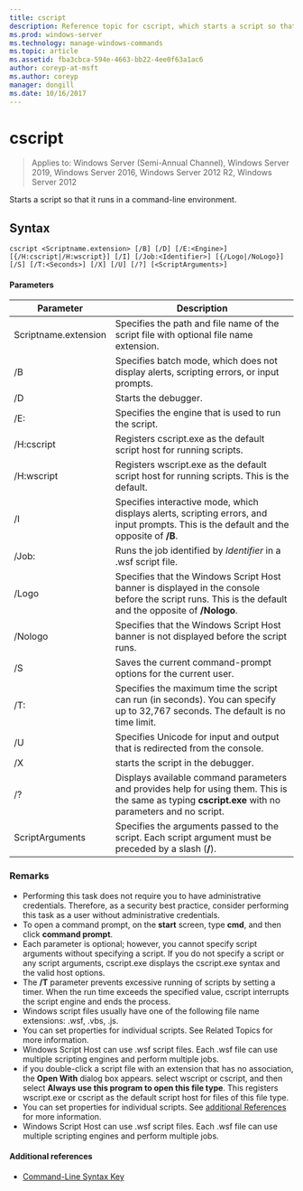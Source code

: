 ```yaml
---
title: cscript
description: Reference topic for cscript, which starts a script so that it runs in a command-line environment.
ms.prod: windows-server
ms.technology: manage-windows-commands
ms.topic: article
ms.assetid: fba3cbca-594e-4663-bb22-4ee0f63a1ac6
author: coreyp-at-msft
ms.author: coreyp
manager: dongill
ms.date: 10/16/2017
---
```

# cscript

> Applies to: Windows Server (Semi-Annual Channel), Windows Server 2019, Windows Server 2016, Windows Server 2012 R2, Windows Server 2012

Starts a script so that it runs in a command-line environment.

## Syntax
```
cscript <Scriptname.extension> [/B] [/D] [/E:<Engine>] [{/H:cscript|/H:wscript}] [/I] [/Job:<Identifier>] [{/Logo|/NoLogo}] [/S] [/T:<Seconds>] [/X] [/U] [/?] [<ScriptArguments>]
```
#### Parameters

|      Parameter       |                                                                      Description                                                                       |
|----------------------|--------------------------------------------------------------------------------------------------------------------------------------------------------|
| Scriptname.extension |                                 Specifies the path and file name of the script file with optional file name extension.                                 |
|          /B          |                                Specifies batch mode, which does not display alerts, scripting errors, or input prompts.                                |
|          /D          |                                                                  Starts the debugger.                                                                  |
|     /E:<Engine>      |                                                  Specifies the engine that is used to run the script.                                                  |
|      /H:cscript      |                                         Registers cscript.exe as the default script host for running scripts.                                          |
|      /H:wscript      |                               Registers wscript.exe as the default script host for running scripts. This is the default.                               |
|          /I          |        Specifies interactive mode, which displays alerts, scripting errors, and input prompts. This is the default and the opposite of **/B**.         |
|  /Job:<Identifier>   |                                             Runs the job identified by *Identifier* in a .wsf script file.                                             |
|        /Logo         | Specifies that the Windows Script Host banner is displayed in the console before the script runs. This is the default and the opposite of **/Nologo**. |
|       /Nologo        |                                 Specifies that the Windows Script Host banner is not displayed before the script runs.                                 |
|          /S          |                                             Saves the current command-prompt options for the current user.                                             |
|     /T:<Seconds>     |            Specifies the maximum time the script can run (in seconds). You can specify up to 32,767 seconds. The default is no time limit.             |
|          /U          |                                      Specifies Unicode for input and output that is redirected from the console.                                       |
|          /X          |                                                           starts the script in the debugger.                                                           |
|          /?          |  Displays available command parameters and provides help for using them. This is the same as typing **cscript.exe** with no parameters and no script.  |
|   ScriptArguments    |                        Specifies the arguments passed to the script. Each script argument must be preceded by a slash (**/**).                         |

### Remarks
-   Performing this task does not require you to have administrative credentials. Therefore, as a security best practice, consider performing this task as a user without administrative credentials.
-   To open a command prompt, on the **start** screen, type **cmd**, and then click **command prompt**.
-   Each parameter is optional; however, you cannot specify script arguments without specifying a script. If you do not specify a script or any script arguments, cscript.exe displays the cscript.exe syntax and the valid host options.
-   The **/T** parameter prevents excessive running of scripts by setting a timer. When the run time exceeds the specified value, cscript interrupts the script engine and ends the process.
-   Windows script files usually have one of the following file name extensions: .wsf, .vbs, .js.
-   You can set properties for individual scripts. See Related Topics for more information.
-   Windows Script Host can use .wsf script files. Each .wsf file can use multiple scripting engines and perform multiple jobs.
-   if you double-click a script file with an extension that has no association, the **Open With** dialog box appears. select wscript or cscript, and then select **Always use this program to open this file type**. This registers wscript.exe or cscript as the default script host for files of this file type.
-   You can set properties for individual scripts. See [additional References](#BKMK_references) for more information.
-   Windows Script Host can use .wsf script files. Each .wsf file can use multiple scripting engines and perform multiple jobs.

#### <a name=BKMK_references></a>Additional references

- [Command-Line Syntax Key](command-line-syntax-key.md)
